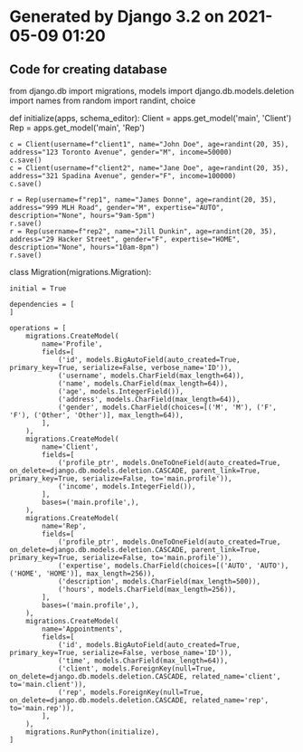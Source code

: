 # Generated by Django 3.2 on 2021-05-09 01:20
## Code for creating database


from django.db import migrations, models
import django.db.models.deletion
import names
from random import randint, choice


def initialize(apps, schema_editor):
    Client = apps.get_model('main', 'Client')
    Rep = apps.get_model('main', 'Rep')

    c = Client(username=f"client1", name="John Doe", age=randint(20, 35), address="123 Toronto Avenue", gender="M", income=50000)
    c.save()
    c = Client(username=f"client2", name="Jane Doe", age=randint(20, 35), address="321 Spadina Avenue", gender="F", income=100000)
    c.save()

    r = Rep(username=f"rep1", name="James Donne", age=randint(20, 35), address="999 MLH Road", gender="M", expertise="AUTO", description="None", hours="9am-5pm")
    r.save()
    r = Rep(username=f"rep2", name="Jill Dunkin", age=randint(20, 35), address="29 Hacker Street", gender="F", expertise="HOME", description="None", hours="10am-8pm")
    r.save()


class Migration(migrations.Migration):

    initial = True

    dependencies = [
    ]

    operations = [
        migrations.CreateModel(
            name='Profile',
            fields=[
                ('id', models.BigAutoField(auto_created=True, primary_key=True, serialize=False, verbose_name='ID')),
                ('username', models.CharField(max_length=64)),
                ('name', models.CharField(max_length=64)),
                ('age', models.IntegerField()),
                ('address', models.CharField(max_length=64)),
                ('gender', models.CharField(choices=[('M', 'M'), ('F', 'F'), ('Other', 'Other')], max_length=64)),
            ],
        ),
        migrations.CreateModel(
            name='Client',
            fields=[
                ('profile_ptr', models.OneToOneField(auto_created=True, on_delete=django.db.models.deletion.CASCADE, parent_link=True, primary_key=True, serialize=False, to='main.profile')),
                ('income', models.IntegerField()),
            ],
            bases=('main.profile',),
        ),
        migrations.CreateModel(
            name='Rep',
            fields=[
                ('profile_ptr', models.OneToOneField(auto_created=True, on_delete=django.db.models.deletion.CASCADE, parent_link=True, primary_key=True, serialize=False, to='main.profile')),
                ('expertise', models.CharField(choices=[('AUTO', 'AUTO'), ('HOME', 'HOME')], max_length=256)),
                ('description', models.CharField(max_length=500)),
                ('hours', models.CharField(max_length=256)),
            ],
            bases=('main.profile',),
        ),
        migrations.CreateModel(
            name='Appointments',
            fields=[
                ('id', models.BigAutoField(auto_created=True, primary_key=True, serialize=False, verbose_name='ID')),
                ('time', models.CharField(max_length=64)),
                ('client', models.ForeignKey(null=True, on_delete=django.db.models.deletion.CASCADE, related_name='client', to='main.client')),
                ('rep', models.ForeignKey(null=True, on_delete=django.db.models.deletion.CASCADE, related_name='rep', to='main.rep')),
            ],
        ),
        migrations.RunPython(initialize),
    ]
